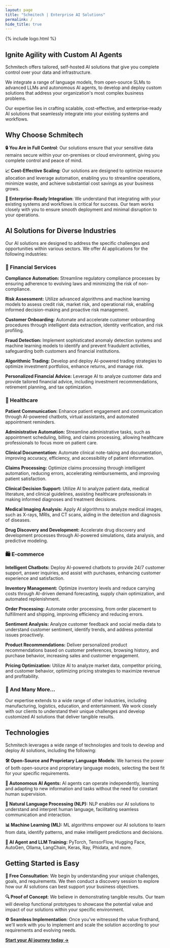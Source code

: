 ```yaml
---
layout: page
title: "Schmitech | Enterprise AI Solutions"
permalink: /
hide_title: true
---
```


{% include logo.html %}

## Ignite Agility with Custom AI Agents

Schmitech offers tailored, self-hosted AI solutions that give you complete control over your data and infrastructure. 

We integrate a range of language models, from open-source SLMs to advanced LLMs and autonomous AI agents, to develop and deploy custom solutions that address your organization's most complex business problems.

Our expertise lies in crafting scalable, cost-effective, and enterprise-ready AI solutions that seamlessly integrate into your existing systems and workflows.

## Why Choose Schmitech

**🔒 You Are in Full Control**: Our solutions ensure that your sensitive data remains secure within your on-premises or cloud environment, giving you complete control and peace of mind.
  
**📈 Cost-Effective Scaling**: Our solutions are designed to optimize resource allocation and leverage automation, enabling you to streamline operations, minimize waste, and achieve substantial cost savings as your business grows.
    
**🤝 Enterprise-Ready Integration**: We understand that integrating with your existing systems and workflows is critical for success. Our team works closely with you to ensure smooth deployment and minimal disruption to your operations.

## AI Solutions for Diverse Industries

Our AI solutions are designed to address the specific challenges and opportunities within various sectors. We offer AI applications for the following industries:

### 🏦 Financial Services

**Compliance Automation:** Streamline regulatory compliance processes by ensuring adherence to evolving laws and minimizing the risk of non-compliance.
  
**Risk Assessment:** Utilize advanced algorithms and machine learning models to assess credit risk, market risk, and operational risk, enabling informed decision-making and proactive risk management.

**Customer Onboarding:** Automate and accelerate customer onboarding procedures through intelligent data extraction, identity verification, and risk profiling.
  
**Fraud Detection:** Implement sophisticated anomaly detection systems and machine learning models to identify and prevent fraudulent activities, safeguarding both customers and financial institutions.

**Algorithmic Trading:** Develop and deploy AI-powered trading strategies to optimize investment portfolios, enhance returns, and manage risk.

**Personalized Financial Advice:** Leverage AI to analyze customer data and provide tailored financial advice, including investment recommendations, retirement planning, and tax optimization.

### 🏥 Healthcare

**Patient Communication:** Enhance patient engagement and communication through AI-powered chatbots, virtual assistants, and automated appointment reminders.

**Administrative Automation:** Streamline administrative tasks, such as appointment scheduling, billing, and claims processing, allowing healthcare professionals to focus more on patient care.

**Clinical Documentation:** Automate clinical note-taking and documentation, improving accuracy, efficiency, and accessibility of patient information.

**Claims Processing:** Optimize claims processing through intelligent automation, reducing errors, accelerating reimbursements, and improving patient satisfaction.

**Clinical Decision Support:** Utilize AI to analyze patient data, medical literature, and clinical guidelines, assisting healthcare professionals in making informed diagnoses and treatment decisions.

**Medical Imaging Analysis:** Apply AI algorithms to analyze medical images, such as X-rays, MRIs, and CT scans, aiding in the detection and diagnosis of diseases.

**Drug Discovery and Development:** Accelerate drug discovery and development processes through AI-powered simulations, data analysis, and predictive modeling.

### 🛍️ E-commerce

**Intelligent Chatbots:** Deploy AI-powered chatbots to provide 24/7 customer support, answer inquiries, and assist with purchases, enhancing customer experience and satisfaction.

**Inventory Management:** Optimize inventory levels and reduce carrying costs through AI-driven demand forecasting, supply chain optimization, and automated replenishment.

**Order Processing:** Automate order processing, from order placement to fulfillment and shipping, improving efficiency and reducing errors.

**Sentiment Analysis:** Analyze customer feedback and social media data to understand customer sentiment, identify trends, and address potential issues proactively.

**Product Recommendations:** Deliver personalized product recommendations based on customer preferences, browsing history, and purchase behavior, increasing sales and customer engagement.

**Pricing Optimization:** Utilize AI to analyze market data, competitor pricing, and customer behavior, optimizing pricing strategies to maximize revenue and profitability.

### 🌟 And Many More...

Our expertise extends to a wide range of other industries, including manufacturing, logistics, education, and entertainment. We work closely with our clients to understand their unique challenges and develop customized AI solutions that deliver tangible results.

## Technologies

Schmitech leverages a wide range of technologies and tools to develop and deploy AI solutions, including the following:

**🛠️ Open-Source and Proprietary Language Models:** We harness the power of both open-source and proprietary language models, selecting the best fit for your specific requirements.

**🤖 Autonomous AI Agents:** AI agents can operate independently, learning and adapting to new information and tasks without the need for constant human supervision.

**💬 Natural Language Processing (NLP):** NLP enables our AI solutions to understand and interpret human language, facilitating seamless communication and interaction.

**📊 Machine Learning (ML):** ML algorithms empower our AI solutions to learn from data, identify patterns, and make intelligent predictions and decisions.

**🧠 AI Agent and LLM Training:** PyTorch, TensorFlow, Hugging Face, AutoGen, Ollama, LangChain, Keras, Ray, Phidata, and more.

## Getting Started is Easy

**💬 Free Consultation**: We begin by understanding your unique challenges, goals, and requirements. We then conduct a discovery session to explore how our AI solutions can best support your business objectives.
   
**🔍 Proof of Concept**: We believe in demonstrating tangible results. Our team will develop functional prototypes to showcase the potential value and impact of our solutions within your specific environment.
   
**⚙️ Seamless Implementation**: Once you've witnessed the value firsthand, we'll work with you to implement and scale the solution according to your requirements and evolving needs.

**[Start your AI journey today →](/contact)**